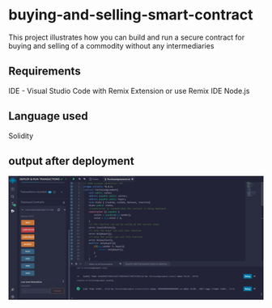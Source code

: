 # buying-and-selling-smart-contract
This project illustrates how you can build and run a secure contract for buying and selling of a commodity without any intermediaries
## Requirements
IDE - Visual Studio Code with Remix Extension or use Remix IDE
Node.js
## Language used
Solidity
## output after deployment
<img src="/screenshot/main.png" alt="Alt text" title="Running the contract in Remix IDE">
